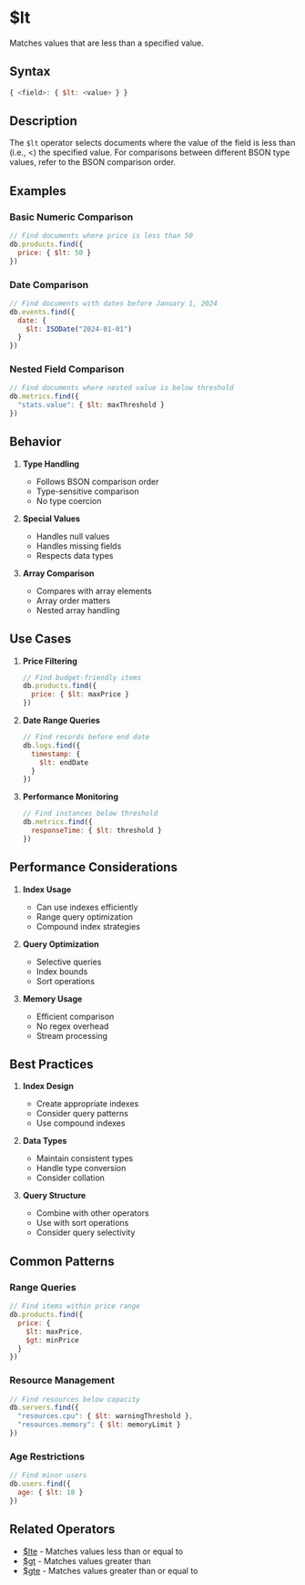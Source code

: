 # $lt

Matches values that are less than a specified value.

## Syntax

```javascript
{ <field>: { $lt: <value> } }
```

## Description

The `$lt` operator selects documents where the value of the field is less than (i.e., <) the specified value. For comparisons between different BSON type values, refer to the BSON comparison order.

## Examples

### Basic Numeric Comparison

```javascript
// Find documents where price is less than 50
db.products.find({
  price: { $lt: 50 }
})
```

### Date Comparison

```javascript
// Find documents with dates before January 1, 2024
db.events.find({
  date: {
    $lt: ISODate("2024-01-01")
  }
})
```

### Nested Field Comparison

```javascript
// Find documents where nested value is below threshold
db.metrics.find({
  "stats.value": { $lt: maxThreshold }
})
```

## Behavior

1. **Type Handling**
   - Follows BSON comparison order
   - Type-sensitive comparison
   - No type coercion

2. **Special Values**
   - Handles null values
   - Handles missing fields
   - Respects data types

3. **Array Comparison**
   - Compares with array elements
   - Array order matters
   - Nested array handling

## Use Cases

1. **Price Filtering**
   ```javascript
   // Find budget-friendly items
   db.products.find({
     price: { $lt: maxPrice }
   })
   ```

2. **Date Range Queries**
   ```javascript
   // Find records before end date
   db.logs.find({
     timestamp: {
       $lt: endDate
     }
   })
   ```

3. **Performance Monitoring**
   ```javascript
   // Find instances below threshold
   db.metrics.find({
     responseTime: { $lt: threshold }
   })
   ```

## Performance Considerations

1. **Index Usage**
   - Can use indexes efficiently
   - Range query optimization
   - Compound index strategies

2. **Query Optimization**
   - Selective queries
   - Index bounds
   - Sort operations

3. **Memory Usage**
   - Efficient comparison
   - No regex overhead
   - Stream processing

## Best Practices

1. **Index Design**
   - Create appropriate indexes
   - Consider query patterns
   - Use compound indexes

2. **Data Types**
   - Maintain consistent types
   - Handle type conversion
   - Consider collation

3. **Query Structure**
   - Combine with other operators
   - Use with sort operations
   - Consider query selectivity

## Common Patterns

### Range Queries

```javascript
// Find items within price range
db.products.find({
  price: {
    $lt: maxPrice,
    $gt: minPrice
  }
})
```

### Resource Management

```javascript
// Find resources below capacity
db.servers.find({
  "resources.cpu": { $lt: warningThreshold },
  "resources.memory": { $lt: memoryLimit }
})
```

### Age Restrictions

```javascript
// Find minor users
db.users.find({
  age: { $lt: 18 }
})
```

## Related Operators

- [$lte](lte.md) - Matches values less than or equal to
- [$gt](gt.md) - Matches values greater than
- [$gte](gte.md) - Matches values greater than or equal to 